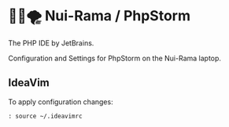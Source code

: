 # 🐝🐘🌪️  Nui-Rama / PhpStorm

The PHP IDE by JetBrains.

Configuration and Settings for PhpStorm on the Nui-Rama laptop.

## IdeaVim

To apply configuration changes:

```
: source ~/.ideavimrc
```
